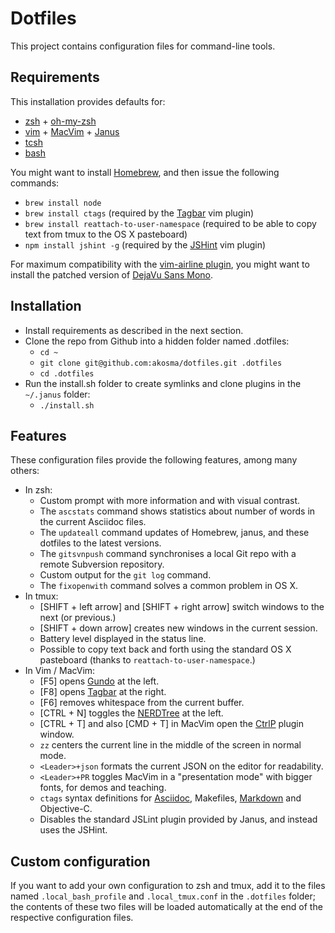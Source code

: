 # Dotfiles

This project contains configuration files for command-line tools.

## Requirements

This installation provides defaults for:

- [zsh][zsh] + [oh-my-zsh][ohmyzsh]
- [vim][vim] + [MacVim][macvim] + [Janus][janus]
- [tcsh][tcsh]
- [bash][bash]

You might want to install [Homebrew][homebrew], and then issue the following
commands:

- `brew install node`
- `brew install ctags` (required by the [Tagbar][tagbar] vim plugin)
- `brew install reattach-to-user-namespace` (required to be able to copy
  text from tmux to the OS X pasteboard)
- `npm install jshint -g` (required by the [JSHint][jshint] vim plugin)

For maximum compatibility with the [vim-airline plugin][airline], you
might want to install the patched version of [DejaVu Sans
Mono][dejavusans].

## Installation

- Install requirements as described in the next section.
- Clone the repo from Github into a hidden folder named .dotfiles:
    - `cd ~`
    - `git clone git@github.com:akosma/dotfiles.git .dotfiles`
    - `cd .dotfiles`
- Run the install.sh folder to create symlinks and clone plugins in the
  `~/.janus` folder:
    - `./install.sh`

## Features

These configuration files provide the following features, among many
others:

- In zsh:
    - Custom prompt with more information and with visual contrast.
    - The `ascstats` command shows statistics about number of words in
      the current Asciidoc files.
    - The `updateall` command updates of Homebrew, janus, and these
      dotfiles to the latest versions.
    - The `gitsvnpush` command synchronises a local Git repo with a
      remote Subversion repository.
    - Custom output for the `git log` command.
    - The `fixopenwith` command solves a common problem in OS X.
- In tmux:
    - [SHIFT + left arrow] and [SHIFT + right arrow] switch windows to
      the next (or previous.)
    - [SHIFT + down arrow] creates new windows in the current session.
    - Battery level displayed in the status line.
    - Possible to copy text back and forth using the standard OS X
      pasteboard (thanks to `reattach-to-user-namespace`.)
- In Vim / MacVim:
    - [F5] opens [Gundo][gundo] at the left.
    - [F8] opens [Tagbar][tagbar] at the right.
    - [F6] removes whitespace from the current buffer.
    - [CTRL + N] toggles the [NERDTree][nerdtree] at the left.
    - [CTRL + T] and also [CMD + T] in MacVim open the [CtrlP][ctrlp]
      plugin window.
    - `zz` centers the current line in the middle of the screen in
      normal mode.
    - `<Leader>+json` formats the current JSON on the editor for
      readability.
    - `<Leader>+PR` toggles MacVim in a "presentation mode" with bigger
      fonts, for demos and teaching.
    - `ctags` syntax definitions for [Asciidoc][asciidoc], Makefiles,
      [Markdown][markdown] and Objective-C.
    - Disables the standard JSLint plugin provided by Janus, and instead
      uses the JSHint.

## Custom configuration

If you want to add your own configuration to zsh and tmux, add it to the
files named `.local_bash_profile` and `.local_tmux.conf` in the
`.dotfiles` folder; the contents of these two files will be loaded
automatically at the end of the respective configuration files.


[airline]:https://github.com/bling/vim-airline
[asciidoc]:http://www.methods.co.nz/asciidoc/
[bash]:http://en.wikipedia.org/wiki/Bash_(Unix_shell)
[ctrlp]:https://github.com/kien/ctrlp.vim
[dejavusans]:https://github.com/powerline/fonts
[gundo]:http://sjl.bitbucket.org/gundo.vim/
[homebrew]:http://brew.sh
[janus]:https://github.com/carlhuda/janus
[jshint]:https://github.com/Shutnik/jshint2.vim
[macvim]:https://github.com/b4winckler/macvim
[markdown]:http://daringfireball.net/projects/markdown/
[nerdtree]:https://github.com/scrooloose/nerdtree
[ohmyzsh]:https://github.com/robbyrussell/oh-my-zsh
[tagbar]:https://majutsushi.github.io/tagbar/
[tcsh]:http://www.tcsh.org/
[vim]:http://www.vim.org/
[zsh]:http://www.zsh.org/

